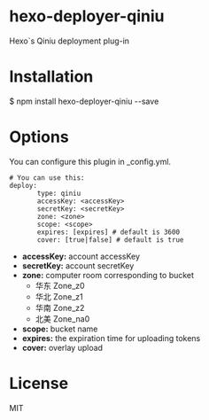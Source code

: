 # hexo-deployer-qiniu
Hexo`s Qiniu deployment plug-in
# Installation
$ npm install hexo-deployer-qiniu --save
# Options
You can configure this plugin in _config.yml.
    
    # You can use this:
    deploy:
           type: qiniu
           accessKey: <accessKey>
           secretKey: <secretKey>
           zone: <zone>
           scope: <scope>
           expires: [expires] # default is 3600
           cover: [true|false] # default is true

- **accessKey:** account  accessKey
- **secretKey:** account secretKey
- **zone:** computer room corresponding to bucket
    - 华东 Zone_z0
    - 华北 Zone_z1
    - 华南 Zone_z2
    - 北美 Zone_na0
- **scope:** bucket name
- **expires:** the expiration time for uploading tokens
- **cover:** overlay upload


# License
MIT
